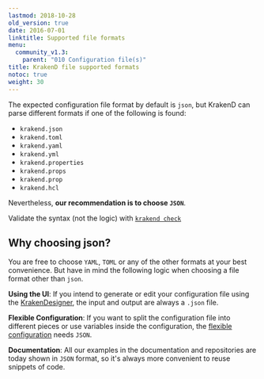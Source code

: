 ```yaml
---
lastmod: 2018-10-28
old_version: true
date: 2016-07-01
linktitle: Supported file formats
menu:
  community_v1.3:
    parent: "010 Configuration file(s)"
title: KrakenD file supported formats
notoc: true
weight: 30
---
```


The expected configuration file format by default is `json`, but KrakenD can parse different formats if one of the following is found:

- `krakend.json`
- `krakend.toml`
- `krakend.yaml`
- `krakend.yml`
- `krakend.properties`
- `krakend.props`
- `krakend.prop`
- `krakend.hcl`

Nevertheless, **our recommendation is to choose `JSON`**.

Validate the syntax (not the logic) with [`krakend check`](/docs/v1.3/commands/check/)

## Why choosing json?
You are free to choose `YAML`, `TOML` or any of the other formats at your best convenience. But have in mind the following logic when choosing a file format other than `json`.

**Using the UI**: If you intend to generate or edit your configuration file using the [KrakenDesigner](https://designer.krakend.io), the input and output are always a `.json` file.

**Flexible Configuration**: If you want to split the configuration file into different pieces or use variables inside the configuration, the [flexible configuration](/docs/v1.3/configuration/flexible-config/) needs `JSON`.

**Documentation**: All our examples in the documentation and repositories are today shown in `JSON` format, so it's always more convenient to reuse snippets of code.

